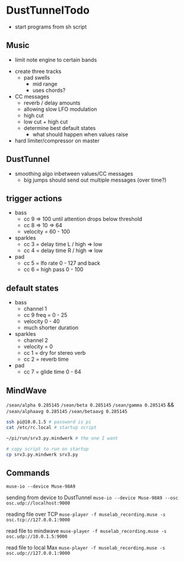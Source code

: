 # DustTunnelTodo #

<!-- * processing -->
<!-- * processing in DustTunnel -->
<!-- * osc listening -->
<!-- * osc to midi -->
<!-- * midi notes to logic -->
<!-- * osc to midi cc -->
<!-- * midi cc to logic -->
<!-- * assign cc messages to controls/automation -->
<!-- * headset to muze io -->
<!-- * headset to DustTunnel -->
<!-- * headset to DustTunnel to make a sound -->
<!-- * configure muze io -->
<!-- * record and playback - http://developer.choosemuse.com/research-tools/museplayer -->
* start programs from sh script

## Music ##

* limit note engine to certain bands
<!-- * multiple tracks/instruments with controls -->
<!-- * random midi notes separate tracks -->
* create three tracks
  <!-- - low droney sounds
    + drops octaves
    + really long release -->
  - pad swells
    + mid range
    + uses chords?
  <!-- - sparkles -->
    <!-- + raises octaves -->
    <!-- + short ASDR -->
    <!-- + lots of reverb -->
* CC messages
  - reverb / delay amounts
  - allowing slow LFO modulation
  - high cut
  - low cut + high cut
  - determine best default states
    + what should happen when values raise
* hard limiter/compressor on master


## DustTunnel ##

<!-- * `NoteFactory` -->
<!-- * `ControlChangeFactory` -->
* smoothing algo inbetween values/CC messages
  - big jumps should send out multiple messages (over time?)
  <!-- - update ranges -->
<!-- * random note selection from arrays of dorian scales -->
<!-- * random duration/velocity -->
<!-- * chord arrays -->
<!-- * scale arrays -->
<!-- * stopped signal (change person or takes off) -->
  <!-- - fade back to default state -->
  <!-- - change root note and scale -->

## trigger actions ##
* bass
  - cc 9 => 100 until attention drops below threshold
  - cc 8 => 10 => 64
  - velocity = 60 - 100
* sparkles
  - cc 3 = delay time L / high => low
  - cc 4 = delay time R / high => low
* pad
  - cc 5 = lfo rate 0 - 127 and back
  - cc 6 = high pass 0 - 100

## default states
* bass
  - channel 1
  - cc 9 freq = 0 - 25
  - velocity 0 - 40
  - much shorter duration
* sparkles
  - channel 2
  - velocity = 0
  - cc 1 = dry for stereo verb
  - cc 2 = reverb time
* pad
  - cc 7 = glide time 0 - 64

## MindWave ##

`/sean/alpha 0.285145`
`/sean/beta 0.285145`
`/sean/gamma 0.285145`
&&
`/sean/alphaavg 0.285145`
`/sean/betaavg 0.285145`

```sh
ssh pi@10.0.1.5 # password is pi
cat /etc/rc.local # startup script

~/pi/run/srv3.py.mindwerk # the one I want

# copy script to run on startup
cp srv3.py.mindwerk srv3.py
```

## Commands ##

`muse-io --device Muse-98A9`

sending from device to DustTunnel
`muse-io --device Muse-98A9 --osc osc.udp://localhost:9000`

reading file over TCP
`muse-player -f muselab_recording.muse -s osc.tcp://127.0.0.1:9000`

read file to mindwave
`muse-player -f muselab_recording.muse -s osc.udp://10.0.1.5:9000`

read file to local Max
`muse-player -f muselab_recording.muse -s osc.udp://127.0.0.1:9000`